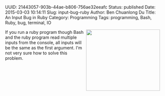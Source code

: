 UUID: 21443057-903b-44ae-b806-756ae32eeafc
Status: published
Date: 2015-03-03 10:14:11
Slug: input-bug-ruby
Author: Ben Chuanlong Du
Title: An Input Bug in Ruby
Category: Programming
Tags: programming, Bash, Ruby, bug, terminal, IO

<img src="http://dclong.github.io/media/computer/bug.jpg" height="200" width="240" align="right"/>

If you run a ruby program though Bash 
and the ruby program read multiple inputs from the console, 
all inputs will be the same as the first argument. 
I'm not very sure how to solve this problem.

